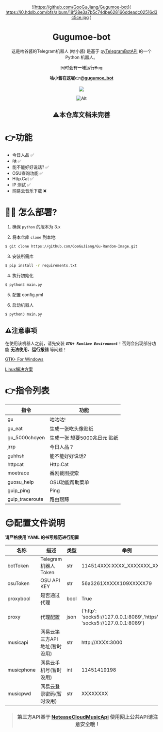 <div align="center">

![https://github.com/GooGuJiang/Gugumoe-bot]( https://i0.hdslb.com/bfs/album/18f28e3a7b5c74dbe628166ddeadc02516d3c5ce.jpg )


# Gugumoe-bot

 这是咕谷酱的Telegram机器人 (咕小酱)
 是基于 [pyTelegramBotAPI](https://github.com/eternnoir/pyTelegramBotAPI) 的一个 Python 机器人。
 
 ~~同时会有一堆运行Bug~~
 
 **咕小酱在这呢👉[@gugumoe_bot](http://t.me/gugumoe_bot)**
 
 <a href="https://count.getloli.com"><img align="center" src="https://count.getloli.com/get/@Gugumoe-bot"></a><br>

![Alt](https://repobeats.axiom.co/api/embed/1931234205856e05e4269eba31551c98b6eb632c.svg "Repobeats analytics image")

</div>

<div align="center">



## **⚠️本仓库文档未完善**

</div>


# 👉功能
+ 今日人品 ✅
+ 咕 ✅
+ 能不能好好说话? ✅
+ OSU查询功能 ✅
+ Http.Cat ✅
+ IP 测试 ✅
+ 网易云音乐下载 ❌

# 💁‍♀️ 怎么部署?
1. 确保 `python` 的版本为 3.x

2. 将本仓库 `clone` 到本地:

```bash
$ git clone https://github.com/GooGuJiang/Gu-Random-Image.git
```

3. 安装所需库

```bash
$ pip install -r requirements.txt
```

4. 执行初始化

```bash
$ python3 main.py
```

5. 配置 config.yml

6. 启动机器人

```bash
$ python3 main.py
```

## ⚠️注意事项
在使用该机器人之前，请先安装 ***`GTK+ Runtime Environment`***！否则会出现部分功能 **无法使用、运行报错** 等问题！

[GTK+ For Windows](https://github.com/tschoonj/GTK-for-Windows-Runtime-Environment-Installer)

[Linux解决方案](https://gmoe.cc/419.html)

# 👉指令列表

|指令|功能|
| ------- | ------- |
|gu | 咕咕咕! |
|gu_eat | 生成一张吃头像贴纸|
|gu_5000choyen | 生成一张 想要5000兆日元 贴纸|
|jrrp | 今日人品？|
|guhhsh | 能不能好好说话?|
|httpcat | Http.Cat|
|moetrace  | 番剧截图搜索|
|guosu_help | OSU功能帮助菜单|
|guip_ping | Ping|
|guip_traceroute | 路由跟踪|

# 😊配置文件说明
**请严格使用 YAML 的书写规范进行配置**

| 名称 | 描述 | 类型 | 举例 |
| ------- | ------- | ------- | ------- |
| botToken | Telegram 机器人 Token | str | 114514XXX:XXXX_XXXXXXX_XXXXXX |
| osuToken | OSU API KEY  | str | 56a3261XXXXX109XXXXX79 |
| proxybool | 是否通过代理 | bool | True |
| proxy | 代理配置 | json | {'http': 'socks5://127.0.0.1:8089','https': 'socks5://127.0.0.1:8089'} |
|musicapi|网易云第三方API地址(暂时没用)| str |  http://XXXX:3000 |
|musicphone|网易云手机号(暂时没用)|int|11451419198|
|musicpwd|网易云登录密码(暂时没用)|str|XXXXXXXX| 

<div align="center">

> ### **第三方API基于 [NeteaseCloudMusicApi](https://github.com/Binaryify/NeteaseCloudMusicApi) 使用网上公共API请注意安全哦！**

</div>
